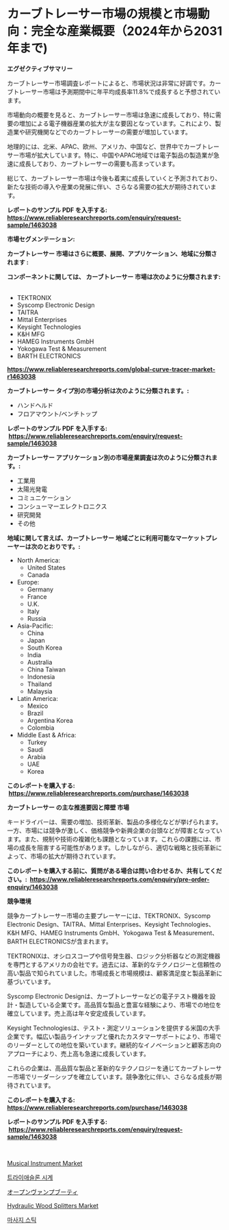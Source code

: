 <p><h1>カーブトレーサー市場の規模と市場動向：完全な産業概要（2024年から2031年まで)</h1></p><p><strong>エグゼクティブサマリー</strong></p>
<p><p>カーブトレーサー市場調査レポートによると、市場状況は非常に好調です。カーブトレーサー市場は予測期間中に年平均成長率11.8%で成長すると予想されています。</p><p>市場動向の概要を見ると、カーブトレーサー市場は急速に成長しており、特に需要の増加による電子機器産業の拡大が主な要因となっています。これにより、製造業や研究機関などでのカーブトレーサーの需要が増加しています。</p><p>地理的には、北米、APAC、欧州、アメリカ、中国など、世界中でカーブトレーサー市場が拡大しています。特に、中国やAPAC地域では電子製品の製造業が急速に成長しており、カーブトレーサーの需要も高まっています。</p><p>総じて、カーブトレーサー市場は今後も着実に成長していくと予測されており、新たな技術の導入や産業の発展に伴い、さらなる需要の拡大が期待されています。</p></p>
<p><strong>レポートのサンプル PDF を入手する: <a href="https://www.reliableresearchreports.com/enquiry/request-sample/1463038">https://www.reliableresearchreports.com/enquiry/request-sample/1463038</a></strong></p>
<p><strong>市場セグメンテーション:</strong></p>
<p><strong> カーブトレーサー 市場はさらに概要、展開、アプリケーション、地域に分類されます :</strong></p>
<p><strong>コンポーネントに関しては、 カーブトレーサー 市場は次のように分類されます: &nbsp;</strong></p>
<p><ul><li>TEKTRONIX</li><li>Syscomp Electronic Design</li><li>TAITRA</li><li>Mittal Enterprises</li><li>Keysight Technologies</li><li>K&H MFG</li><li>HAMEG Instruments GmbH</li><li>Yokogawa Test & Measurement</li><li>BARTH ELECTRONICS</li></ul></p>
<p><strong><a href="https://www.reliableresearchreports.com/global-curve-tracer-market-r1463038">https://www.reliableresearchreports.com/global-curve-tracer-market-r1463038</a></strong></p>
<p><strong> カーブトレーサー タイプ別の市場分析は次のように分類されます。:</strong></p>
<p><ul><li>ハンドヘルド</li><li>フロアマウント/ベンチトップ</li></ul></p>
<p><strong>レポートのサンプル PDF を入手する: &nbsp;<a href="https://www.reliableresearchreports.com/enquiry/request-sample/1463038">https://www.reliableresearchreports.com/enquiry/request-sample/1463038</a></strong></p>
<p><strong> カーブトレーサー アプリケーション別の市場産業調査は次のように分類されます。:</strong></p>
<p><ul><li>工業用</li><li>太陽光発電</li><li>コミュニケーション</li><li>コンシューマーエレクトロニクス</li><li>研究開発</li><li>その他</li></ul></p>
<p><strong>地域に関して言えば、カーブトレーサー 地域ごとに利用可能なマーケットプレーヤーは次のとおりです。:</strong></p>
<p><ul>
    <li>
        North America:
        <ul>
            <li>United States</li>
            <li>Canada</li>
        </ul>
    </li>
    <li>
        Europe:
        <ul>
            <li>Germany</li>
            <li>France</li>
            <li>U.K.</li>
            <li>Italy</li>
            <li>Russia</li>
        </ul>
    </li>
    <li>
        Asia-Pacific:
        <ul>
            <li>China</li>
            <li>Japan</li>
            <li>South Korea</li>
            <li>India</li>
            <li>Australia</li>
            <li>China Taiwan</li>
            <li>Indonesia</li>
            <li>Thailand</li>
            <li>Malaysia</li>
        </ul>
    </li>
    <li>
        Latin America:
        <ul>
            <li>Mexico</li>
            <li>Brazil</li>
            <li>Argentina Korea</li>
            <li>Colombia</li>
        </ul>
    </li>
    <li>
        Middle East & Africa:
        <ul>
            <li>Turkey</li>
            <li>Saudi</li>
            <li>Arabia</li>
            <li>UAE</li>
            <li>Korea</li>
        </ul>
    </li>
    </ul></p>
<p><strong>このレポートを購入する: &nbsp;<a href="https://www.reliableresearchreports.com/purchase/1463038">https://www.reliableresearchreports.com/purchase/1463038</a></strong></p>
<p><strong>カーブトレーサー の主な推進要因と障壁 市場</strong></p>
<p><p>キードライバーは、需要の増加、技術革新、製品の多様化などが挙げられます。一方、市場には競争が激しく、価格競争や新興企業の台頭などが障害となっています。また、規制や技術の複雑化も課題となっています。これらの課題には、市場の成長を阻害する可能性があります。しかしながら、適切な戦略と技術革新によって、市場の拡大が期待されています。</p></p>
<p><strong>このレポートを購入する前に、質問がある場合は問い合わせるか、共有してください。:&nbsp; <a href="https://www.reliableresearchreports.com/enquiry/pre-order-enquiry/1463038">https://www.reliableresearchreports.com/enquiry/pre-order-enquiry/1463038</a></strong></p>
<p><strong>競争環境</strong></p>
<p><p>競争カーブトレーサー市場の主要プレーヤーには、TEKTRONIX、Syscomp Electronic Design、TAITRA、Mittal Enterprises、Keysight Technologies、K&H MFG、HAMEG Instruments GmbH、Yokogawa Test & Measurement、BARTH ELECTRONICSが含まれます。</p><p>TEKTRONIXは、オシロスコープや信号発生器、ロジック分析器などの測定機器を専門とするアメリカの会社です。過去には、革新的なテクノロジーと信頼性の高い製品で知られていました。市場成長と市場規模は、顧客満足度と製品革新に基づいています。</p><p>Syscomp Electronic Designは、カーブトレーサーなどの電子テスト機器を設計・製造している企業です。高品質な製品と豊富な経験により、市場での地位を確立しています。売上高は年々安定成長しています。</p><p>Keysight Technologiesは、テスト・測定ソリューションを提供する米国の大手企業です。幅広い製品ラインナップと優れたカスタマーサポートにより、市場でのリーダーとしての地位を築いています。継続的なイノベーションと顧客志向のアプローチにより、売上高も急速に成長しています。</p><p>これらの企業は、高品質な製品と革新的なテクノロジーを通じてカーブトレーサー市場でリーダーシップを確立しています。競争激化に伴い、さらなる成長が期待されています。</p></p>
<p><strong>このレポートを購入する: &nbsp; <a href="https://www.reliableresearchreports.com/purchase/1463038">https://www.reliableresearchreports.com/purchase/1463038</a></strong></p>
<p><strong>レポートのサンプル PDF を入手する: &nbsp;<a href="https://www.reliableresearchreports.com/enquiry/request-sample/1463038">https://www.reliableresearchreports.com/enquiry/request-sample/1463038</a></strong><strong></strong></p>
<p>&nbsp;</p>
<p><p><a href="https://www.linkedin.com/pulse/musical-instrument-market-analysis-sze-forecasted-period-cfhjf?trackingId=9slo9DRCnjZzvhlaX7oq2g%3D%3D">Musical Instrument Market</a></p><p><a href="https://github.com/vs10l4sfg5c/Market-Research-Report-List-1/blob/main/147182428146.md">트라이애슬론 시계</a></p><p><a href="https://medium.com/@oliveyew35/%E3%82%AA%E3%83%BC%E3%83%97%E3%83%B3%E3%83%B4%E3%82%A1%E3%83%B3%E3%83%97%E3%83%96%E3%83%BC%E3%83%86%E3%82%A3%E3%83%BC%E3%83%9E%E3%83%BC%E3%82%B1%E3%83%83%E3%83%88%E3%81%AE%E8%A6%8F%E6%A8%A1%E3%81%8C-%E3%82%B0%E3%83%AD%E3%83%BC%E3%83%90%E3%83%AB%E7%94%A3%E6%A5%AD%E3%81%AB%E3%81%8A%E3%81%91%E3%82%8B%E6%9C%80%E9%81%A9%E3%81%AA%E3%83%9E%E3%83%BC%E3%82%B1%E3%83%86%E3%82%A3%E3%83%B3%E3%82%B0%E3%83%81%E3%83%A3%E3%83%8D%E3%83%AB%E3%82%92%E6%98%8E%E3%82%89%E3%81%8B%E3%81%AB%E3%81%97%E3%81%BE%E3%81%99-53bf522e31c6">オープンヴァンプブーティ</a></p><p><a href="https://github.com/Krish2023na/Market-Research-Report-List-4/blob/main/hydraulic-wood-splitters-market.md">Hydraulic Wood Splitters Market</a></p><p><a href="https://github.com/Skyleitney456456/Market-Research-Report-List-1/blob/main/849164728147.md">마사지 스틱</a></p></p>